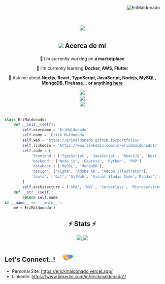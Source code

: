 <p align="right">
  <img src="https://komarev.com/ghpvc/?username=EriMaldonado&label=Profile%20views&color=0e75b6&style=flat" alt="EriMaldonado" />
</p>

<h1 align="center">
    <img src="https://readme-typing-svg.herokuapp.com/?font=Righteous&size=35&center=true&vCenter=true&width=500&height=70&duration=4000&lines=Hi+There!+👋;+I'm+Erick+Maldonado!;" />
</h1>

## <p align="center"><picture><img src="https://github.com/7oSkaaa/7oSkaaa/blob/main/Images/about_me.gif?raw=true" width="40px"></picture> Acerca de mí</p>

<div align="center">
 
 🔭 I’m currently working on **a marketplace**
 
 🌱 I’m currently learning **Docker, AWS, Flutter**

💬 Ask me about **Nextjs, React, TypeScript, JavaScript, Nodejs, MySQL, MongoDB, Firebase... or anything [here](https://erickmaldonado.vercel.app/)**


 </div>

<div align="center" class="text-center"> 
  <a href="mailto:erickgabrielmaldonado1@gmail.com">
    <img src="https://img.shields.io/badge/Gmail-333333?style=for-the-badge&logo=gmail&logoColor=red" />
  </a>
  <br>
  <a href="https://ec.linkedin.com/in/erickmaldonado1" target="_blank">
    <img src="https://img.shields.io/badge/LinkedIn-0077B5?style=for-the-badge&logo=linkedin&logoColor=white" target="_blank" />
  </a>
  <br>
  <a href="https://erickmaldonado.vercel.app/" target="_blank">
     <img src="https://img.shields.io/badge/Portfolio-FF5722?style=for-the-badge&logo=todoist&logoColor=white" target="_blank" />
  </a>

</div>

<br>

```python
class EriMaldonado:
    def __init__(self):
        self.username = 'EriMaldonado'
        self.name = 'Erick Maldonado'
        self.web = 'https://erimaldonado.github.io/portfolio/'
        self.linkedin = 'https://www.linkedin.com/in/erickmaldonado1/'
        self.code = {
            'frontend': ['TypeScript', 'JavaScript', 'ReactJS', 'Next.js', 'HTML5', 'Tailwind CSS','Material UI', 'Shadcn UI'],
            'backend': ['Node.js', 'Express', 'Python', 'PHP']
            'database': ['MySQL', 'MongoDB'],
            'design': ['Figma', 'Adobe XD', 'Adobe Illustrator'],
            'tools': ['Git', 'GitHub', 'Visual Studio Code','Pandas','Jupyter Notebook']
        }
        self.architecture = ['SPA', 'MVC', 'Serverless', 'Microservices']
    def __str__(self):
        return self.name
if __name__ == '__main__':
    me = EriMaldonado()
```
<h2 align="center">⚡ Stats ⚡</h2>

<p align="center">
  <a href="https://github.com/EriMaldonado">
    <img height="180em" src="https://github-readme-stats-eight-theta.vercel.app/api?username=EriMaldonado&show_icons=true&theme=dark&include_all_commits=true&count_private=true"/>
    <img height="180em" src="https://github-readme-stats-eight-theta.vercel.app/api/top-langs/?username=EriMaldonado&layout=compact&langs_count=8&theme=dark"/>
  </a>
</p>




## <b> Let's Connect..!</b><img src="https://github.com/0xAbdulKhalid/0xAbdulKhalid/raw/main/assets/mdImages/handshake.gif" width ="80">

- Personal Site: https://erickmaldonado.vercel.app/
- LinkedIn: https://www.linkedin.com/in/erickmaldonado1/

